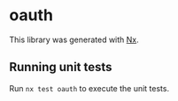 # oauth

This library was generated with [Nx](https://nx.dev).

## Running unit tests

Run `nx test oauth` to execute the unit tests.
